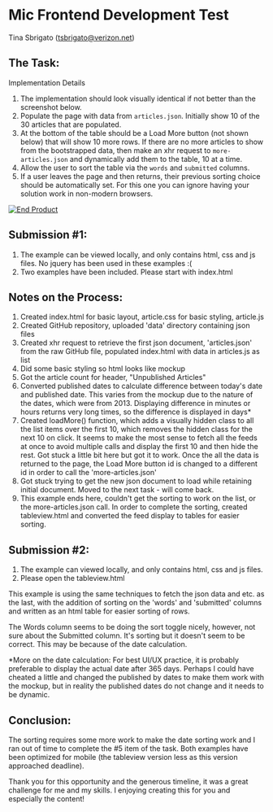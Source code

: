 # Mic Frontend Development Test
Tina Sbrigato (tsbrigato@verizon.net)

## The Task:
Implementation Details

1. The implementation should look visually identical if not better than the screenshot below.
2. Populate the page with data from `articles.json`.  Initially show 10 of the 30 articles that are populated.
3. At the bottom of the table should be a Load More button (not shown below) that will show 10 more rows.  If there are no more articles to show from the bootstrapped data, then make an xhr request to `more-articles.json` and dynamically add them to the table, 10 at a time.
4. Allow the user to sort the table via the `words` and `submitted` columns.
5. If a user leaves the page and then returns, their previous sorting choice should be automatically set.  For this one you can ignore having your solution work in non-modern browsers.

[![End Product](https://bitbucket.org/policymic/dev-test/raw/master/screenshot.png)](https://bitbucket.org/policymic/dev-test/raw/master/screenshot.png)


## Submission #1:
1. The example can be viewed locally, and only contains html, css and js files. No jquery has been used in these examples :(
2. Two examples have been included. Please start with index.html

## Notes on the Process:
1. Created index.html for basic layout, article.css for basic styling, article.js
2. Created GitHub repository, uploaded 'data' directory containing json files
3. Created xhr request to retrieve the first json document, 'articles.json' from the raw GitHub file, populated index.html with data in articles.js as list
4. Did some basic styling so html looks like mockup
5. Got the article count for header, "Unpublished Articles"
6. Converted published dates to calculate difference between today's date and published date. This varies from the mockup due to the nature of the dates, which were from 2013. Displaying difference in minutes or hours returns very long times, so the difference is displayed in days*
7. Created loadMore() function, which adds a visually hidden class to all the list items over the first 10, which removes the hidden class for the next 10 on click. It seems to make the most sense to fetch all the feeds at once to avoid multiple calls and display the first 10 and then hide the rest. Got stuck a little bit here but got it to work. Once the all the data is returned to the page, the Load More button id is changed to a different id in order to call the 'more-articles.json'
8. Got stuck trying to get the new json document to load while retaining initial document. Moved to the next task - will come back.
9. This example ends here, couldn't get the sorting to work on the list, or the more-articles.json call. In order to complete the sorting, created tableview.html and converted the feed display to tables for easier sorting.

## Submission #2:
1. The example can viewed locally, and only contains html, css and js files. 
2. Please open the tableview.html

This example is using the same techniques to fetch the json data and etc. as the last, with the addition of sorting on the 'words' and 'submitted' columns and written as an html table for easier sorting of rows.

The Words column seems to be doing the sort toggle nicely, however, not sure about the Submitted column. It's sorting but it doesn't seem to be correct. This may be because of the date calculation.

*More on the date calculation: For best UI/UX practice, it is probably preferable to display the actual date after 365 days. Perhaps I could have cheated a little and changed the published by dates to make them work with the mockup, but in reality the published dates do not change and it needs to be dynamic.


## Conclusion:
The sorting requires some more work to make the date sorting work and I ran out of time to complete the #5 item of the task. Both examples have been optimized for mobile (the tableview version less as this version approached deadline).

Thank you for this opportunity and the generous timeline, it was a great challenge for me and my skills. I enjoying creating this for you and especially the content!





